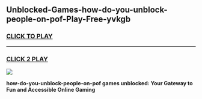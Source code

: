 
## Unblocked-Games-how-do-you-unblock-people-on-pof-Play-Free-yvkgb
<h3>
<a href="https://premium76.site?title=how-do-you-unblock-people-on-pof&ref=20M">CLICK TO PLAY</a></h3>
<hr>

<h3>
<a href="https://premium76.site?title=how-do-you-unblock-people-on-pof&ref=20M">CLICK 2 PLAY</a>
  
</h3>

<a href="https://premium76.site?title=how-do-you-unblock-people-on-pof&ref=19M"><img src="https://clearcache.store/games.png"></a>


**how-do-you-unblock-people-on-pof games unblocked: Your Gateway to Fun and Accessible Online Gaming**
